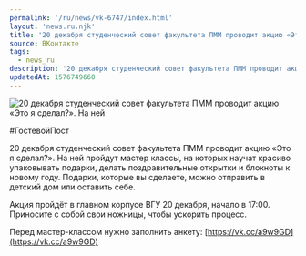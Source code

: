 ```yaml
---
permalink: '/ru/news/vk-6747/index.html'
layout: 'news.ru.njk'
title: '20 декабря студенческий совет факультета ПММ проводит акцию «Это я сделал?».'
source: ВКонтакте
tags:
  - news_ru
description: '20 декабря студенческий совет факультета ПММ проводит акцию «Это я сделал?».'
updatedAt: 1576749660
---
```

![20 декабря студенческий совет факультета ПММ проводит акцию «Это я сделал?». На ней](https://sun9-43.userapi.com/impg/c857636/v857636465/123802/x-_nQc__lmY.jpg?size=1280x866&quality=96&sign=b31936332dc2377c6049319bc4394162&c_uniq_tag=Ps3V0tYAoLEmjxLgsbLYOTpbit1L00sBWYJZ4zZPLWw&type=album)

#ГостевойПост

20 декабря студенческий совет факультета ПММ проводит акцию «Это я сделал?». На ней пройдут мастер классы, на которых научат красиво упаковывать подарки, делать поздравительные открытки и блокноты к новому году. Подарки, которые вы сделаете, можно отправить в детский дом или оставить себе.

Акция пройдёт в главном корпусе ВГУ 20 декабря, начало в 17:00. Приносите с собой свои ножницы, чтобы ускорить процесс.

Перед мастер-классом нужно заполнить анкету: [https://vk.cc/a9w9GD](https://vk.cc/a9w9GD)
